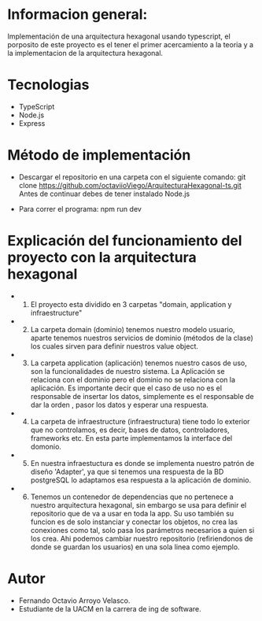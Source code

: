 # Informacion general:
Implementación de una arquitectura hexagonal usando typescript, el porposito de este proyecto es el tener el primer acercamiento a la teoria y a la implementacion de la arquitectura hexagonal. 

# Tecnologias 
- TypeScript
- Node.js
- Express

# Método de implementación
- Descargar el repositorio en una carpeta con el siguiente comando: git clone https://github.com/octaviioViego/ArquitecturaHexagonal-ts.git Antes de continuar debes de tener instalado Node.js

- Para correr el programa: npm run dev

# Explicación del funcionamiento del proyecto con la arquitectura hexagonal

- 1. El proyecto esta dividido en 3 carpetas "domain, application y infraestructure"
- 2. La carpeta domain (dominio) tenemos nuestro modelo usuario, aparte tenemos nuestros servicios de dominio (métodos de la clase) los cuales sirven para definir nuestros value object.
- 3. La carpeta application (aplicación) tenemos nuestro casos de uso, son la funcionalidades de nuestro sistema. La Aplicación se relaciona con el dominio pero el dominio no se relaciona con la aplicación. Es importante decir que el caso de uso no es el responsable de insertar los datos, simplemente es el responsable de dar la orden , pasor los datos y esperar una respuesta.
- 4. La carpeta de infraestructure (infraestructura) tiene todo lo exterior que no controlamos, es decir, bases de datos, controladores, frameworks etc. En esta parte implementamos la interface del domonio.
- 5. En nuestra infraestuctura es donde se implementa nuestro patrón de diseño 'Adapter', ya que si tenemos una respuesta de la BD postgreSQL lo adaptamos esa respuesta a la aplicación de dominio.
- 6. Tenemos un contenedor de dependencias que no pertenece a nuestro arquitectura hexagonal, sin embargo se usa para definir el repositorio que de va a usar en toda la app. Su uso también su funcion es de solo instanciar y conectar los objetos, no crea las conexiones como tal, solo pasa los parámetros necesarios a quien si los crea. Ahi podemos cambiar nuestro repositorio (refiriendonos de donde se guardan los usuarios) en una sola linea como ejemplo.  

# Autor 
- Fernando Octavio Arroyo Velasco.
- Estudiante de la UACM en la carrera de ing de software.


